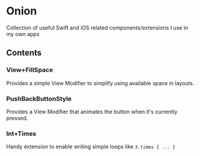 # Onion

Collection of useful Swift and iOS related components/extensions I use in my own apps

## Contents
### View+FillSpace
Provides a simple View Modifier to simplify using available space in layouts.

### PushBackButtonStyle
Provides a View Modifier that animates the button when it's currently pressed.

### Int+Times
Handy extension to enable writing simple loops like `3.times { ... }`
